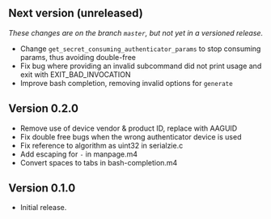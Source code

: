 ## Next version (unreleased)
_These changes are on the branch `master`, but not yet in a versioned release._

* Change `get_secret_consuming_authenticator_params` to stop consuming params, thus avoiding double-free
* Fix bug where providing an invalid subcommand did not print usage and exit with EXIT_BAD_INVOCATION
* Improve bash completion, removing invalid options for `generate`

## Version 0.2.0

* Remove use of device vendor & product ID, replace with AAGUID
* Fix double free bugs when the wrong authenticator device is used
* Fix reference to algorithm as uint32 in serialzie.c
* Add escaping for `-` in manpage.m4
* Convert spaces to tabs in bash-completion.m4

## Version 0.1.0

* Initial release.